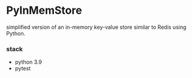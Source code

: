 # PyInMemStore
simplified version of an in-memory key-value store similar to Redis using Python.

### stack
- python 3.9
- pytest

